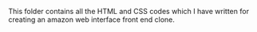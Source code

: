 This folder contains all the HTML and CSS codes which I have written for creating an amazon web interface front end clone.
